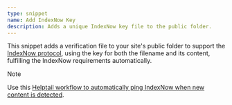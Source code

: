 ```yaml
---
type: snippet
name: Add IndexNow Key
description: Adds a unique IndexNow key file to the public folder.
---
```


This snippet adds a verification file to your site's public folder to support the [IndexNow protocol](https://www.indexnow.org/), using the key for both the filename and its content, fulfilling the IndexNow requirements automatically.

> [!note]
> Use this [Helptail workflow to automatically ping IndexNow when new content is detected](https://helptail.com/tails/article-to-indexnow/).
